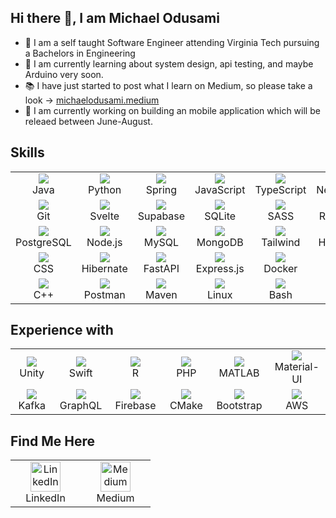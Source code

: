 ## Hi there 👋, I am Michael Odusami


- 🦁 I am a self taught Software Engineer attending Virginia Tech pursuing a Bachelors in Engineering 
- 🌱 I am currently learning about system design, api testing, and maybe Arduino very soon.
- 📚 I have just started to post what I learn on Medium, so please take a look -> [michaelodusami.medium](https://michaelodusami.medium.com/)
- 🔭 I am currently working on building an mobile application which will be releaed between June-August.

<h2> Skills </h2>
<table align="center">
  <tr>
    <td align="center" width="96">
      <img src="https://skillicons.dev/icons?i=java" />
      <br>Java
    </td>
    <td align="center" width="96">
      <img src="https://skillicons.dev/icons?i=python" />
      <br>Python
    </td>
    <td align="center" width="96">
      <img src="https://skillicons.dev/icons?i=spring" />
      <br>Spring
    </td>
    <td align="center" width="96">
      <img src="https://skillicons.dev/icons?i=javascript" />
      <br>JavaScript
    </td>
    <td align="center" width="96">
      <img src="https://skillicons.dev/icons?i=typescript" />
      <br>TypeScript
    </td>
    <td align="center" width="96">
      <img src="https://skillicons.dev/icons?i=nextjs" />
      <br>Next.js
    </td>
  </tr>
  <tr>
    <td align="center" width="96">
      <img src="https://skillicons.dev/icons?i=git" />
      <br>Git
    </td>
    <td align="center" width="96">
      <img src="https://skillicons.dev/icons?i=svelte" />
      <br>Svelte
    </td>
    <td align="center" width="96">
      <img src="https://skillicons.dev/icons?i=supabase" />
      <br>Supabase
    </td>
    <td align="center" width="96">
      <img src="https://skillicons.dev/icons?i=sqlite" />
      <br>SQLite
    </td>
    <td align="center" width="96">
      <img src="https://skillicons.dev/icons?i=sass" />
      <br>SASS
    </td>
    <td align="center" width="96">
      <img src="https://skillicons.dev/icons?i=react" />
      <br>React
    </td>
  </tr>
  <tr>
    <td align="center" width="96">
      <img src="https://skillicons.dev/icons?i=postgres" />
      <br>PostgreSQL
    </td>
    <td align="center" width="96">
      <img src="https://skillicons.dev/icons?i=nodejs" />
      <br>Node.js
    </td>
    <td align="center" width="96">
      <img src="https://skillicons.dev/icons?i=mysql" />
      <br>MySQL
    </td>
    <td align="center" width="96">
      <img src="https://skillicons.dev/icons?i=mongodb" />
      <br>MongoDB
    </td>
    <td align="center" width="96">
      <img src="https://skillicons.dev/icons?i=tailwind" />
      <br>Tailwind
    </td>
    <td align="center" width="96">
      <img src="https://skillicons.dev/icons?i=html" />
      <br>HTML
    </td>
  </tr>
  <tr>
    <td align="center" width="96">
      <img src="https://skillicons.dev/icons?i=css" />
      <br>CSS
    </td>
    <td align="center" width="96">
      <img src="https://skillicons.dev/icons?i=hibernate" />
      <br>Hibernate
    </td>
    <td align="center" width="96">
      <img src="https://skillicons.dev/icons?i=fastapi" />
      <br>FastAPI
    </td>
    <td align="center" width="96">
      <img src="https://skillicons.dev/icons?i=express" />
      <br>Express.js
    </td>
    <td align="center" width="96">
      <img src="https://skillicons.dev/icons?i=docker" />
      <br>Docker
    </td>
    <td align="center" width="96">
      <img src="https://skillicons.dev/icons?i=c" />
      <br>C
    </td>
  </tr>
  <tr>
    <td align="center" width="96">
      <img src="https://skillicons.dev/icons?i=cpp" />
      <br>C++
    </td>
    <td align="center" width="96">
      <img src="https://skillicons.dev/icons?i=postman" />
      <br>Postman
    </td>
    <td align="center" width="96">
      <img src="https://skillicons.dev/icons?i=maven" />
      <br>Maven
    </td>
    <td align="center" width="96">
      <img src="https://skillicons.dev/icons?i=linux" />
      <br>Linux
    </td>
    <td align="center" width="96">
      <img src="https://skillicons.dev/icons?i=bash" />
      <br>Bash
    </td>
  </tr>
</table>


<h2> Experience with </h2>
<table align="center">
  <tr>
    <td align="center" width="96">
      <img src="https://skillicons.dev/icons?i=unity" />
      <br>Unity
    </td>
    <td align="center" width="96">
      <img src="https://skillicons.dev/icons?i=swift" />
      <br>Swift
    </td>
    <td align="center" width="96">
      <img src="https://skillicons.dev/icons?i=r" />
      <br>R
    </td>
    <td align="center" width="96">
      <img src="https://skillicons.dev/icons?i=php" />
      <br>PHP
    </td>
    <td align="center" width="96">
      <img src="https://skillicons.dev/icons?i=matlab" />
      <br>MATLAB
    </td>
    <td align="center" width="96">
      <img src="https://skillicons.dev/icons?i=materialui" />
      <br>Material-UI
    </td>
  </tr>
  <tr>
    <td align="center" width="96">
      <img src="https://skillicons.dev/icons?i=kafka" />
      <br>Kafka
    </td>
    <td align="center" width="96">
      <img src="https://skillicons.dev/icons?i=graphql" />
      <br>GraphQL
    </td>
    <td align="center" width="96">
      <img src="https://skillicons.dev/icons?i=firebase" />
      <br>Firebase
    </td>
    <td align="center" width="96">
      <img src="https://skillicons.dev/icons?i=cmake" />
      <br>CMake
    </td>
    <td align="center" width="96">
      <img src="https://skillicons.dev/icons?i=bootstrap" />
      <br>Bootstrap
    </td>
    <td align="center" width="96">
      <img src="https://skillicons.dev/icons?i=aws" />
      <br>AWS
    </td>
  </tr>
</table>



  <h2> Find Me Here </h2>
  <table align="center">
    <tr>
        <td align="center" width="96">
          <a href="https://www.linkedin.com/in/odusami03/"><img src="https://upload.wikimedia.org/wikipedia/commons/thumb/c/ca/LinkedIn_logo_initials.png/768px-LinkedIn_logo_initials.png" width="48" height="48" alt="LinkedIn" title="LinkedIn"/></a>
          <br>LinkedIn
       </td>
      <td align="center" width="96">
          <a href="https://michaelodusami.medium.com/"><img src="https://cdn4.iconfinder.com/data/icons/social-media-2210/24/Medium-512.png" width="48" height="48" alt="Medium" title="Medium"/></a>
          <br>Medium
       </td>
    </tr>
  </table>
